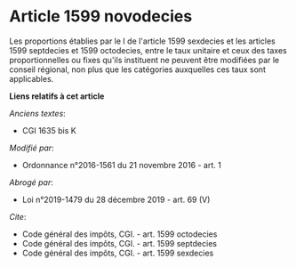 # Article 1599 novodecies

Les proportions établies par le I de l'article 1599 sexdecies et les articles 1599 septdecies et 1599 octodecies, entre le
taux unitaire et ceux des taxes proportionnelles ou fixes qu'ils instituent ne peuvent être modifiées par le conseil
régional, non plus que les catégories auxquelles ces taux sont applicables.

**Liens relatifs à cet article**

_Anciens textes_:

  - CGI 1635 bis K

_Modifié par_:

  - Ordonnance n°2016-1561 du 21 novembre 2016 - art. 1

_Abrogé par_:

  - Loi n°2019-1479 du 28 décembre 2019 - art. 69 (V)

_Cite_:

  - Code général des impôts, CGI. - art. 1599 octodecies
  - Code général des impôts, CGI. - art. 1599 septdecies
  - Code général des impôts, CGI. - art. 1599 sexdecies
